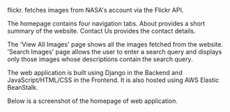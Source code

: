 flickr. fetches images from NASA's account via the Flickr API.

The homepage contains four navigation tabs. About provides a short summary of the website. Contact Us provides the contact details.

The 'View All Images' page shows all the images fetched from the website. 'Search Images' page allows the user to enter a search query and displays only those images whose descriptions contain the search query.

The web application is built using Django in the Backend and JavaScript/HTML/CSS in the Frontend. It is also hosted using AWS Elastic BeanStalk.

Below is a screenshot of the homepage of web application.

